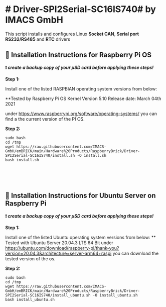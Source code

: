 # # Driver-SPI2Serial-SC16IS740# by IMACS GmbH

This script installs and configures Linux **Socket CAN**, **Serial port RS232/RS485** and **RTC** drivers

## :large_orange_diamond: Installation Instructions for Raspberry Pi OS

**:heavy_exclamation_mark: _create a backup copy of your µSD card before applying these steps!_**

**Step 1:**

Install one of the listed RASPBIAN operating system versions from below: 

**Tested by Raspberry Pi OS Kernel Version 5.10  Release date: March 04th 2021

under https://www.raspberrypi.org/software/operating-systems/ you can find a the current version of the PI OS.

**Step 2:**

```
sudo bash
cd /tmp
wget https://raw.githubusercontent.com/IMACS-GmbH/emBRICK/main/Hardware%20Products/RaspberryBrick/Driver-SPI2Serial-SC16IS740/install.sh -O install.sh
bash install.sh
```
<br />
<br />
<br />

## :large_orange_diamond: Installation Instructions for Ubuntu Server on Raspberry Pi

**:heavy_exclamation_mark: _create a backup copy of your µSD card before applying these steps!_**

**Step 1:**

Install one of the listed Ubuntu operating system versions from below:
** Tested with Ubuntu Server 20.04.3 LTS 64 Bit
under https://ubuntu.com/download/raspberry-pi/thank-you?version=20.04.3&architecture=server-arm64+raspi you can download the tested version of the os.

**Step 2:**

```
sudo bash
cd /tmp
wget https://raw.githubusercontent.com/IMACS-GmbH/emBRICK/main/Hardware%20Products/RaspberryBrick/Driver-SPI2Serial-SC16IS740/install_ubuntu.sh -O install_ubuntu.sh
bash install_ubuntu.sh
```
<br />
<br />
<br />



